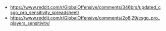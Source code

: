 - https://www.reddit.com/r/GlobalOffensive/comments/346brs/updated_csgo_pro_sensitivity_spreadsheet/
- https://www.reddit.com/r/GlobalOffensive/comments/2o8j29/csgo_pro_players_sensitivity/ 
